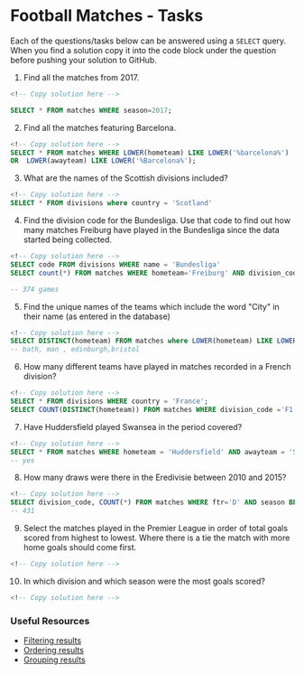 # Football Matches - Tasks

Each of the questions/tasks below can be answered using a `SELECT` query. When you find a solution copy it into the code block under the question before pushing your solution to GitHub.

1) Find all the matches from 2017.

```sql
<!-- Copy solution here -->

SELECT * FROM matches WHERE season=2017;
```

2) Find all the matches featuring Barcelona.

```sql
<!-- Copy solution here -->
SELECT * FROM matches WHERE LOWER(hometeam) LIKE LOWER('%barcelona%') 
OR  LOWER(awayteam) LIKE LOWER('%Barcelona%');

```

3) What are the names of the Scottish divisions included?

```sql
<!-- Copy solution here -->
SELECT * FROM divisions where country = 'Scotland'

```

4) Find the division code for the Bundesliga. Use that code to find out how many matches Freiburg have played in the Bundesliga since the data started being collected.

```sql
<!-- Copy solution here -->
SELECT code FROM divisions WHERE name = 'Bundesliga'
SELECT count(*) FROM matches WHERE hometeam='Freiburg' AND division_code='D1' OR awayteam='Freiburg' AND division_code='D1';

-- 374 games


```

5) Find the unique names of the teams which include the word "City" in their name (as entered in the database)

```sql
<!-- Copy solution here -->
SELECT DISTINCT(hometeam) FROM matches where LOWER(hometeam) LIKE LOWER('%city%')
-- bath, man , edinburgh,bristol
```

6) How many different teams have played in matches recorded in a French division?

```sql
<!-- Copy solution here -->
SELECT * FROM divisions WHERE country = 'France';
SELECT COUNT(DISTINCT(hometeam)) FROM matches WHERE division_code ='F1' OR division_code = 'F2';
```

7) Have Huddersfield played Swansea in the period covered?

```sql
<!-- Copy solution here -->
SELECT * FROM matches WHERE hometeam = 'Huddersfield' AND awayteam = 'Swansea';
-- yes

```

8) How many draws were there in the Eredivisie between 2010 and 2015?

```sql
<!-- Copy solution here -->
SELECT division_code, COUNT(*) FROM matches WHERE ftr='D' AND season BETWEEN 2010 AND 2015 GROUP BY division_code;
-- 431

```

9) Select the matches played in the Premier League in order of total goals scored from highest to lowest. Where there is a tie the match with more home goals should come first.

```sql
<!-- Copy solution here -->


```

10) In which division and which season were the most goals scored?

```sql
<!-- Copy solution here -->


```

### Useful Resources

- [Filtering results](https://www.w3schools.com/sql/sql_where.asp)
- [Ordering results](https://www.w3schools.com/sql/sql_orderby.asp)
- [Grouping results](https://www.w3schools.com/sql/sql_groupby.asp)
